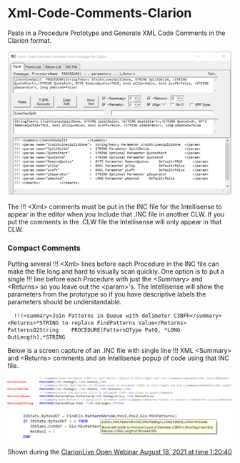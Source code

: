 # Xml-Code-Comments-Clarion

Paste in a Procedure Prototype and Generate XML Code Comments in the Clarion format.

![capture](readme.png)

The !!! \<Xml> comments must be put in the INC file for the Intellisense to appear in
 the editor when you Include that .INC file in another CLW. 
 If you put the <Xml> comments in the .CLW file the Intellisense will only appear in that CLW.
 
### Compact Comments

Putting several !!! \<Xml> lines before each Procedure in the INC file can make
 the file long and hard to visually scan quickly.
 One option is to put a single !!! line before each Procedure with just
 the \<Summary> and \<Returns> so you leave out the \<param>'s.
 The Intellisense will show the parameters from the prototype so if you have descriptive labels
 the parameters should be understandable.

```Clarion
  !!!<summary>Join Patterns in Queue with delimeter C3BFh</summary><Returns>*STRING to replace FindPatterns Value</Returns>
PatternsQ2String    PROCEDURE(PatternQType PatQ, *LONG OutLength),*STRING
```

Below is a screen capture of an .INC file with single line !!! XML \<Summary> and \<Returns> comments
 and an Intellisense popup of code using that INC file.

![capture](readme2.png)

Shown during the [ClarionLive Open Webinar August 18, 2021 at time 1:20:40](https://www.youtube.com/watch?v=0hTku3FA1Sg&t=01h20m40s)
